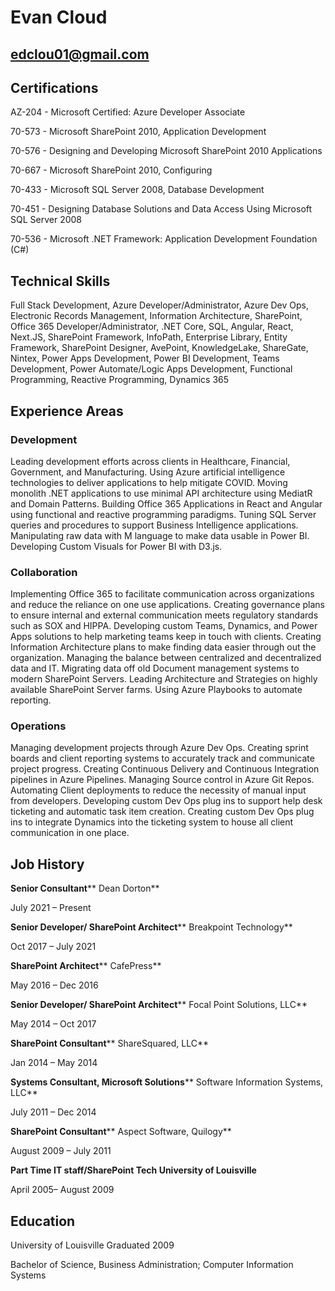 # Evan Cloud

## edclou01@gmail.com

## Certifications

AZ-204 - Microsoft Certified: Azure Developer Associate

70-573 - Microsoft SharePoint 2010, Application Development

70-576 - Designing and Developing Microsoft SharePoint 2010 Applications

70-667 - Microsoft SharePoint 2010, Configuring

70-433 - Microsoft SQL Server 2008, Database Development

70-451 - Designing Database Solutions and Data Access Using Microsoft SQL Server 2008

70-536 - Microsoft .NET Framework: Application Development Foundation (C#)

## Technical Skills

Full Stack Development, Azure Developer/Administrator, Azure Dev Ops, Electronic Records Management, Information Architecture, SharePoint, Office 365 Developer/Administrator, .NET Core, SQL, Angular, React, Next.JS, SharePoint Framework, InfoPath, Enterprise Library, Entity Framework, SharePoint Designer, AvePoint, KnowledgeLake, ShareGate, Nintex, Power Apps Development, Power BI Development, Teams Development, Power Automate/Logic Apps Development, Functional Programming, Reactive Programming, Dynamics 365

## Experience Areas

### Development

Leading development efforts across clients in Healthcare, Financial, Government, and Manufacturing. Using Azure artificial intelligence technologies to deliver applications to help mitigate COVID. Moving monolith .NET applications to use minimal API architecture using MediatR and Domain Patterns. Building Office 365 Applications in React and Angular using functional and reactive programming paradigms. Tuning SQL Server queries and procedures to support Business Intelligence applications. Manipulating raw data with M language to make data usable in Power BI. Developing Custom Visuals for Power BI with D3.js.

### Collaboration

Implementing Office 365 to facilitate communication across organizations and reduce the reliance on one use applications. Creating governance plans to ensure internal and external communication meets regulatory standards such as SOX and HIPPA. Developing custom Teams, Dynamics, and Power Apps solutions to help marketing teams keep in touch with clients. Creating Information Architecture plans to make finding data easier through out the organization. Managing the balance between centralized and decentralized data and IT. Migrating data off old Document management systems to modern SharePoint Servers. Leading Architecture and Strategies on highly available SharePoint Server farms. Using Azure Playbooks to automate reporting.

### Operations

Managing development projects through Azure Dev Ops. Creating sprint boards and client reporting systems to accurately track and communicate project progress. Creating Continuous Delivery and Continuous Integration pipelines in Azure Pipelines. Managing Source control in Azure Git Repos. Automating Client deployments to reduce the necessity of manual input from developers. Developing custom Dev Ops plug ins to support help desk ticketing and automatic task item creation. Creating custom Dev Ops plug ins to integrate Dynamics into the ticketing system to house all client communication in one place.

## Job History

**Senior Consultant**** Dean Dorton**

July 2021 – Present

**Senior Developer/ SharePoint Architect**** Breakpoint Technology**

Oct 2017 – July 2021

**SharePoint Architect**** CafePress**

May 2016 – Dec 2016

**Senior Developer/ SharePoint Architect**** Focal Point Solutions, LLC**

May 2014 – Oct 2017

**SharePoint Consultant**** ShareSquared, LLC**

Jan 2014 – May 2014

**Systems Consultant, Microsoft Solutions**** Software Information Systems, LLC**

July 2011 – Dec 2014

**SharePoint Consultant**** Aspect Software, Quilogy**

August 2009 – July 2011

**Part Time IT staff/SharePoint Tech University of Louisville**

April 2005– August 2009

## Education

University of Louisville Graduated 2009

Bachelor of Science, Business Administration; Computer Information Systems
